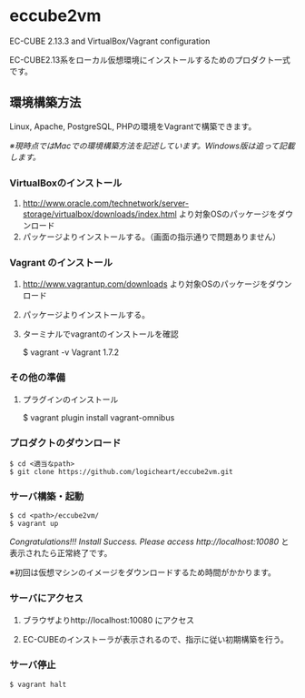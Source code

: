 # eccube2vm
EC-CUBE 2.13.3 and VirtualBox/Vagrant configuration

EC-CUBE2.13系をローカル仮想環境にインストールするためのプロダクト一式です。


## 環境構築方法

Linux, Apache, PostgreSQL, PHPの環境をVagrantで構築できます。

*※現時点ではMacでの環境構築方法を記述しています。Windows版は追って記載します。*


### VirtualBoxのインストール

1. http://www.oracle.com/technetwork/server-storage/virtualbox/downloads/index.html より対象OSのパッケージをダウンロード
2. パッケージよりインストールする。（画面の指示通りで問題ありません）

### Vagrant のインストール

1. http://www.vagrantup.com/downloads より対象OSのパッケージをダウンロード
2. パッケージよりインストールする。
3. ターミナルでvagrantのインストールを確認

    $ vagrant -v
    Vagrant 1.7.2

### その他の準備

1. プラグインのインストール

    $ vagrant plugin install vagrant-omnibus

### プロダクトのダウンロード

    $ cd <適当なpath>
    $ git clone https://github.com/logicheart/eccube2vm.git

### サーバ構築・起動

    $ cd <path>/eccube2vm/
    $ vagrant up

*Congratulations!!! Install Success. Please access http://localhost:10080* と表示されたら正常終了です。

※初回は仮想マシンのイメージをダウンロードするため時間がかかります。

### サーバにアクセス

1. ブラウザよりhttp://localhost:10080 にアクセス

2. EC-CUBEのインストーラが表示されるので、指示に従い初期構築を行う。

### サーバ停止

    $ vagrant halt
